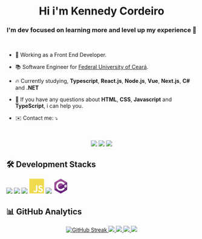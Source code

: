 <h1 align="center">Hi i'm Kennedy Cordeiro</h1>
<h3 align="center">I'm dev focused on learning more and level up my experience 🚀</h3></br>


+ 🔭 Working as a Front End Developer.

+ 📚 Software Engineer for <a href="https://www.ufc.br/">Federal University of Ceará</a>.

+ 🔥 Currently studying, <b>Typescript</b>, <b>React.js</b>, <b>Node.js</b>, <b>Vue</b>, <b>Next.js</b>,  <b>C#</b> and <b>.NET</b>

+ 💬 If you have any questions about <b>HTML</b>, <b>CSS</b>, <b>Javascript</b> and <b>TypeScript</b>, i can help you.
</p>

+ ✉️ Contact me: ⤵️
</br>

<p align="center">
  <a href="https://web.whatsapp.com/send?phone=558899418159" alt="WhatsApp" target="_blank" >
  <img src="https://img.shields.io/badge/WhatsApp-25d366?style=for-the-badge&logo=whatsapp&logoColor=white"/></a>
  
  <a href="https://www.linkedin.com/in/kennedy-cordeiro-b05186198/" alt="Linkedin" target="_blank">
  <img src="https://img.shields.io/badge/Linkedin-0e76a8?style=for-the-badge&logo=Linkedin&logoColor=white" /></a>

  <a href="https://www.instagram.com/_kennedycordeiro" alt="Instagram" target="_blank">
  <img src="https://img.shields.io/badge/Instagram-DF0174?style=for-the-badge&logo=instagram&logoColor=white"/></a>
  </p>  
   
## 🛠 Development Stacks
<p>
  <img src="https://i.imgur.com/TsyugKp.png" width="40"/>
  <img src="https://i.imgur.com/9x0bCOp.png" width="40"/>
  <img src="https://i.imgur.com/RffZy7A.png" width="40"/>
  <img src="https://raw.githubusercontent.com/devicons/devicon/master/icons/javascript/javascript-plain.svg" width="40">
  <img src="https://i.imgur.com/aHUb5YG.png" width="40"/>
  <img src="https://raw.githubusercontent.com/devicons/devicon/master/icons/csharp/csharp-original.svg" width="40">
</p>

## 📊 GitHub Analytics
<div align="center">
  <a href="https://github.com/KennedyCordeiro">
  <img src="https://streak-stats.demolab.com?user=KennedyCordeiro&theme=dracula&border_radius=5&locale=pt_BR&date_format=j%20M%5B%20Y%5D&include_all_commits=true" alt="GitHub Streak" />
  <img height="180em" src="https://github-readme-stats.vercel.app/api?username=KennedyCordeiro&show_icons=true&theme=github_dark&hide_border=true&include_all_commits=true&hide=&count_private=false"/>
  <img height="180em" src="https://github-readme-stats.vercel.app/api?username=KennedyCordeiro&theme=dracula&border_radius=5"/>
  <img height="180em" src="https://github-readme-streak-stats.herokuapp.com/?user=KennedyCordeiro&theme=vue-dark&hide_border=true&hide_total_contributions=true"/>
  <img height="180em" src="https://github-readme-stats.vercel.app/api/top-langs/?username=KennedyCordeiro&hide=dockerfile,shell,ejs&hide_border=true&layout=compact&langs_count=7&theme=github_dark"/>
</div>

